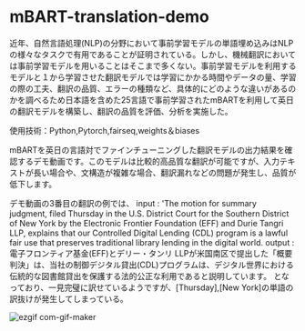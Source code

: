 




# mBART-translation-demo

近年、自然言語処理(NLP)の分野において事前学習モデルの単語埋め込みはNLPの様々なタスクで有用であることが証明されている。しかし、機械翻訳においては事前学習モデルを用いることはそこまで多くない。事前学習モデルを利用するモデルと１から学習させた翻訳モデルでは学習にかかる時間やデータの量、学習の際の工夫、翻訳の品質、エラーの種類など、具体的にどのような違いがあるのかを調べるため日本語を含めた25言語で事前学習されたmBARTを利用して英日の翻訳モデルを構築し、翻訳の品質を評価、分析を実施した。

使用技術：Python,Pytorch,fairseq,weights＆biases


mBARTを英日の言語対でファインチューニングした翻訳モデルの出力結果を確認するデモ動画です。このモデルは比較的高品質な翻訳が可能ですが、入力テキストが長い場合や、文構造が複雑な場合、翻訳漏れなどの問題が発生し、品質が低下します。


デモ動画の3番目の翻訳の例では、
input : 'The motion for summary judgment, filed Thursday in the U.S. District Court for the Southern District of New York by the Electronic Frontier Foundation (EFF) and Durie Tangri LLP, explains that our Controlled Digital Lending (CDL) program is a lawful fair use that preserves traditional library lending in the digital world.
output :  電子フロンティア基金(EFF)とデリー・タンリ LLPが米国南区で提出した「概要判決」は、当社の制御デジタル貸出(CDL)プログラムは、デジタル世界における伝統的な図書館貸出を保護する法的公正な利用であると説明しています。
となっており、一見完璧に訳せているようですが、[Thursday],[New York]の単語の訳抜けが発生してしまっている。


![ezgif com-gif-maker](https://user-images.githubusercontent.com/77151911/197336031-ed2513c6-c30f-4850-9adb-7edc8f953820.gif)

